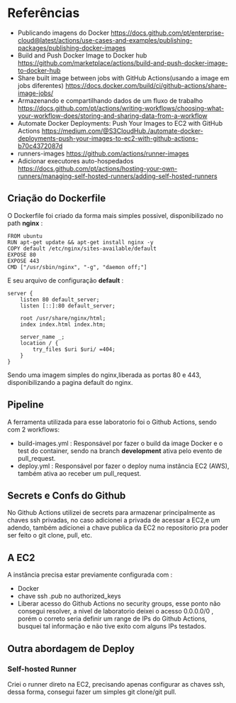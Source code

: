 # Referências

- Publicando imagens do Docker https://docs.github.com/pt/enterprise-cloud@latest/actions/use-cases-and-examples/publishing-packages/publishing-docker-images
- Build and Push Docker Image to Docker hub https://github.com/marketplace/actions/build-and-push-docker-image-to-docker-hub
- Share built image between jobs with GitHub Actions(usando a image em jobs diferentes) https://docs.docker.com/build/ci/github-actions/share-image-jobs/
- Armazenando e compartilhando dados de um fluxo de trabalho https://docs.github.com/pt/actions/writing-workflows/choosing-what-your-workflow-does/storing-and-sharing-data-from-a-workflow
- Automate Docker Deployments: Push Your Images to EC2 with GitHub Actions https://medium.com/@S3CloudHub./automate-docker-deployments-push-your-images-to-ec2-with-github-actions-b70c4372087d
- runners-images https://github.com/actions/runner-images
- Adicionar executores auto-hospedados
 https://docs.github.com/pt/actions/hosting-your-own-runners/managing-self-hosted-runners/adding-self-hosted-runners


## Criação do Dockerfile

O Dockerfile foi criado da forma mais simples possivel, disponibilizado no path <b>nginx</b> :

    FROM ubuntu
    RUN apt-get update && apt-get install nginx -y
    COPY default /etc/nginx/sites-available/default
    EXPOSE 80
    EXPOSE 443
    CMD ["/usr/sbin/nginx", "-g", "daemon off;"]

E seu arquivo de configuração <b>default</b> :

    server {
        listen 80 default_server;
        listen [::]:80 default_server;
        
        root /usr/share/nginx/html;
        index index.html index.htm;

        server_name _;
        location / {
            try_files $uri $uri/ =404;
        }
    }

Sendo uma imagem simples do nginx,liberada as portas 80 e 443, disponibilizando a pagina default do nginx.

## Pipeline

A ferramenta utilizada para esse laboratorio foi o Github Actions, sendo com 2 workflows:

- build-images.yml : Responsável por fazer o build da image Docker e o test do container, sendo na branch <b>development</b> ativa pelo evento de pull_request.
- deploy.yml : Responsável por fazer o deploy numa instância EC2 (AWS), também ativa ao receber um pull_request.

## Secrets e Confs do Github

No Github Actions utilizei de secrets para armazenar principalmente as chaves ssh privadas, no caso adicionei a privada de acessar a EC2,e um adendo, também adicionei a chave publica da EC2 no repositorio pra poder ser feito o git clone, pull, etc.

## A EC2

A instância precisa estar previamente configurada com :

- Docker
- chave ssh .pub no authorized_keys
- Liberar acesso do Github Actions no security groups, esse ponto não consegui resolver, a nivel de laboratorio deixei o acesso 0.0.0.0/0 , porém o correto seria definir um range de IPs do Github Actions, busquei tal informação e não tive exito com alguns IPs testados.

## Outra abordagem de Deploy

### Self-hosted Runner

Criei o runner direto na EC2, precisando apenas configurar as chaves ssh, dessa forma, consegui fazer um simples git clone/git pull.